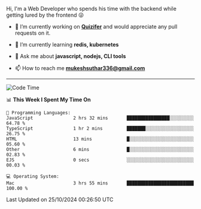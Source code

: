 Hi, I'm a Web Developer who spends his time with the backend while getting lured by the frontend 😜

- 🔭 I’m currently working on **[Quizifer](https://github.com/SutharMukesh/Quizifer/)** and would appreciate any pull requests on it.

- 🌱 I’m currently learning **redis, kubernetes**

- 💬 Ask me about **javascript, nodejs, CLI tools**

- 📫 How to reach me **mukeshsuthar336@gmail.com**

---
<!--START_SECTION:waka-->
![Code Time](http://img.shields.io/badge/Code%20Time-3%2C170%20hrs%2036%20mins-blue)

📊 **This Week I Spent My Time On** 

```text
💬 Programming Languages: 
JavaScript               2 hrs 32 mins       ████████████████░░░░░░░░░   64.78 % 
TypeScript               1 hr 2 mins         ███████░░░░░░░░░░░░░░░░░░   26.75 % 
HTML                     13 mins             █░░░░░░░░░░░░░░░░░░░░░░░░   05.60 % 
Other                    6 mins              █░░░░░░░░░░░░░░░░░░░░░░░░   02.83 % 
EJS                      0 secs              ░░░░░░░░░░░░░░░░░░░░░░░░░   00.03 % 

💻 Operating System: 
Mac                      3 hrs 55 mins       █████████████████████████   100.00 % 
```


 Last Updated on 25/10/2024 00:26:50 UTC
<!--END_SECTION:waka-->
